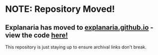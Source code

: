 # NOTE: Repository Moved!

## Explanaria has moved to [explanaria.github.io](https://explanaria.github.io) - view the code [here!](https://github.com/explanaria/explanaria.github.io)

This repository is just staying up to ensure archival links don't break.
